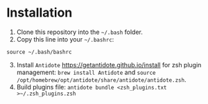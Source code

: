 # Installation
1. Clone this repository into the `~/.bash` folder.
2. Copy this line into your `~/.bashrc`:
```
source ~/.bash/bashrc
```
3. Install `Antidote` https://getantidote.github.io/install for zsh plugin management: `brew install Antidote` and `source /opt/homebrew/opt/antidote/share/antidote/antidote.zsh`.
5. Build plugins file: `antidote bundle <zsh_plugins.txt >~/.zsh_plugins.zsh`
